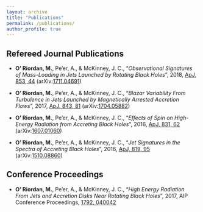```yaml
---
layout: archive
title: "Publications"
permalink: /publications/
author_profile: true
---
```


## Refereed Journal Publications

- **O’ Riordan, M.**, Pe’er, A., & McKinney, J. C., 
“*Observational Signatures of Mass-Loading in Jets
Launched by Rotating Black Holes*”, 
2018, [<u>ApJ, 853, 44</u>](http://iopscience.iop.org/article/10.3847/1538-4357/aaa0c4)
 (arXiv:[<u>1711.04691</u>](https://arxiv.org/abs/1711.04691))



- **O’ Riordan, M.**, Pe’er, A., & McKinney, J. C., 
“*Blazar Variability From Turbulence in Jets Launched by Magnetically Arrested Accretion Flows*”, 
2017, [<u>ApJ, 843, 81</u>](http://iopscience.iop.org/article/10.3847/1538-4357/aa7339)
 (arXiv:[<u>1704.05882</u>](https://arxiv.org/abs/1704.05882))

- **O’ Riordan, M.**, Pe’er, A., & McKinney, J. C., “*Effects of Spin on High-Energy Radiation from
Accreting Black Holes*”, 2016, [<u>ApJ, 831, 62</u>](http://iopscience.iop.org/article/10.3847/0004-637X/831/1/62)
 (arXiv:[<u>1607.01060</u>](https://arxiv.org/abs/1607.01060))

- **O’ Riordan, M.**, Pe’er, A., & McKinney, J. C., “*Jet Signatures in the Spectra of Accreting Black
Holes*”, 2016, [<u>ApJ, 819, 95</u>](http://iopscience.iop.org/article/10.3847/0004-637X/819/2/95)
 (arXiv:[<u>1510.08860</u>](https://arxiv.org/abs/1510.08860))

<!---
## Submitted For Publication

- **O’ Riordan, M.**, Pe’er, A., & McKinney, J. C., “*Observational Signatures of Mass-Loading in Jets
Launched by Rotating Black Holes*”, 2017, submitted to ApJ, [<u>arXiv:1711.04691</u>](https://arxiv.org/abs/1711.04691)
--->

## Conference Proceedings

- **O’ Riordan, M.**, Pe’er, A., & McKinney, J. C., “*High Energy Radiation From Jets and Accretion
Disks Near Rotating Black Holes*”, 2017, AIP Conference Proceedings, [<u>1792, 040042</u>](http://aip.scitation.org/doi/abs/10.1063/1.4968946)

<!---
{% if author.googlescholar %}
  You can also find my articles on <u><a href="{{author.googlescholar}}">my Google Scholar profile</a>.</u>
{% endif %}

{% include base_path %}

{% for post in site.publications reversed %}
  {% include archive-single.html %}
{% endfor %}
--->
